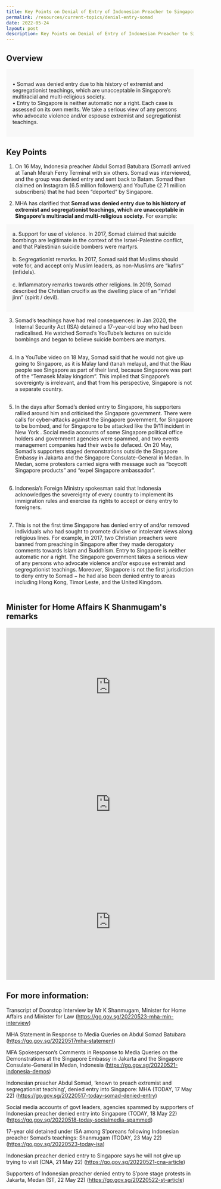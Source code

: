 ```yaml
---
title: Key Points on Denial of Entry of Indonesian Preacher to Singapore
permalink: /resources/current-topics/denial-entry-somad
date: 2022-05-24
layout: post
description: Key Points on Denial of Entry of Indonesian Preacher to Singapore
---
```

## Overview 

<div style="border:0px solid #0505f8;background-color:#f8f8f8;padding:1.2em;">
<p>
•	 Somad was denied entry due to his history of extremist and segregationist teachings, which are unacceptable in Singapore’s multiracial and multi-religious society.
<br>
•	Entry to Singapore is neither automatic nor a right. Each case is assessed on its own merits. We take a serious view of any persons who advocate violence and/or espouse extremist and segregationist teachings. </p></div> 

## Key Points

1. On 16 May, Indonesia preacher Abdul Somad Batubara (Somad) arrived at Tanah Merah Ferry Terminal with six others. Somad was interviewed, and the group was denied entry and sent back to Batam. Somad then claimed on Instagram (6.5 million followers) and YouTube (2.71 million subscribers) that he had been “deported” by Singapore. 

2. MHA has clarified that **Somad was denied entry due to his history of extremist and segregationist teachings, which are unacceptable in Singapore’s multiracial and multi-religious society.** For example: 
<div style="border:0px solid #0505f8;background-color:#f8f8f8;padding:1.2em;">
a.	Support for use of violence. In 2017, Somad claimed that suicide bombings are legitimate in the context of the Israel-Palestine conflict, and that Palestinian suicide bombers were martyrs. 
<br><br>
b.	Segregationist remarks. In 2017, Somad said that Muslims should vote for, and accept only Muslim leaders, as non-Muslims are “kafirs” (infidels).
<br><br>
c.	Inflammatory remarks towards other religions. In 2019, Somad described the Christian crucifix as the dwelling place of an “infidel jinn” (spirit / devil). 
</p></div> 

3. Somad’s teachings have had real consequences: in Jan 2020, the Internal Security Act (ISA) detained a 17-year-old boy who had been radicalised. He watched Somad’s YouTube’s lectures on suicide bombings and began to believe suicide bombers are martyrs.  <br><br>

4.  In a YouTube video on 18 May, Somad said that he would not give up going to Singapore, as it is Malay land (tanah melayu), and that the Riau people see Singapore as part of their land, because Singapore was part of the “Temasek Malay kingdom”. This implied that Singapore’s sovereignty is irrelevant, and that from his perspective, Singapore is not a separate country. <br><br>

5. In the days after Somad’s denied entry to Singapore, his supporters rallied around him and criticised the Singapore government. There were calls for cyber-attacks against the Singapore government, for Singapore to be bombed, and for Singapore to be attacked like the 9/11 incident in New York . Social media accounts of some Singapore political office holders and government agencies were spammed, and two events management companies had their website defaced. On 20 May, Somad’s supporters staged demonstrations outside the Singapore Embassy in Jakarta and the Singapore Consulate-General in Medan. In Medan, some protestors carried signs with message such as “boycott Singapore products” and “expel Singapore ambassador”. <br><br>

6. Indonesia’s Foreign Ministry spokesman said that Indonesia acknowledges the sovereignty of every country to implement its immigration rules and exercise its rights to accept or deny entry to foreigners.  <br><br>

7. This is not the first time Singapore has denied entry of and/or removed individuals who had sought to promote divisive or intolerant views along religious lines. For example, in 2017, two Christian preachers were banned from preaching in Singapore after they made derogatory comments towards Islam and Buddhism. Entry to Singapore is neither automatic nor a right. The Singapore government takes a serious view of any persons who advocate violence and/or espouse extremist and segregationist teachings. Moreover, Singapore is not the first jurisdiction to deny entry to Somad − he had also been denied entry to areas including Hong Kong, Timor Leste, and the United Kingdom. <br><br>

## Minister for Home Affairs K Shanmugam's remarks

<iframe width="560" height="315" src="https://www.youtube.com/embed/UFy1PJnuCGk" title="YouTube video player" frameborder="0" allow="accelerometer; autoplay; clipboard-write; encrypted-media; gyroscope; picture-in-picture" allowfullscreen></iframe><br>

<iframe width="560" height="315" src="https://www.youtube.com/embed/WkIHEJ5Wvew" title="YouTube video player" frameborder="0" allow="accelerometer; autoplay; clipboard-write; encrypted-media; gyroscope; picture-in-picture" allowfullscreen></iframe><br>

<iframe width="560" height="315" src="https://www.youtube.com/embed/C5U-bPhlPks" title="YouTube video player" frameborder="0" allow="accelerometer; autoplay; clipboard-write; encrypted-media; gyroscope; picture-in-picture" allowfullscreen></iframe><br>

## For more information: 

Transcript of Doorstop Interview by Mr K Shanmugam, Minister for Home Affairs and Minister for Law (https://go.gov.sg/20220523-mha-min-interview) 

MHA Statement in Response to Media Queries on Abdul Somad Batubara (https://go.gov.sg/20220517mha-statement) 

MFA Spokesperson’s Comments in Response to Media Queries on the Demonstrations at the Singapore Embassy in Jakarta and the Singapore Consulate-General in Medan, Indonesia (https://go.gov.sg/20220521-indonesia-demos) 

Indonesian preacher Abdul Somad, ‘known to preach extremist and segregationist teaching’, denied entry into Singapore: MHA (TODAY, 17 May 22) (https://go.gov.sg/20220517-today-somad-denied-entry) 

Social media accounts of govt leaders, agencies spammed by supporters of Indonesian preacher denied entry into Singapore (TODAY, 18 May 22) (https://go.gov.sg/20220518-today-socialmedia-spammed) 

17-year old detained under ISA among S’poreans following Indonesian preacher Somad’s teachings: Shanmugam (TODAY, 23 May 22) (https://go.gov.sg/20220523-today-isa) 

Indonesian preacher denied entry to Singapore says he will not give up trying to visit (CNA, 21 May 22) (https://go.gov.sg/20220521-cna-article)

Supporters of Indonesian preacher denied entry to S’pore stage protests in Jakarta, Medan (ST, 22 May 22) (https://go.gov.sg/20220522-st-article)